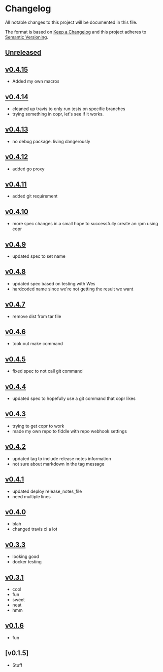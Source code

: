 # Changelog
All notable changes to this project will be documented in this file.

The format is based on [Keep a Changelog](http://keepachangelog.com/en/1.0.0/)
and this project adheres to [Semantic Versioning](http://semver.org/spec/v2.0.0.html).

## [Unreleased]

## [v0.4.15]
- Added my own macros

## [v0.4.14]
- cleaned up travis to only run tests on specific branches
- trying something in copr, let's see if it works.

## [v0.4.13]
- no debug package. living dangerously

## [v0.4.12]
- added go proxy

## [v0.4.11]
- added git requirement

## [v0.4.10]
- more spec changes in a small hope to successfully create an rpm using copr

## [v0.4.9]
- updated spec to set name

## [v0.4.8]
- updated spec based on testing with Wes
- hardcoded name since we're not getting the result we want

## [v0.4.7]
- remove dist from tar file

## [v0.4.6]
- took out make command

## [v0.4.5]
- fixed spec to not call git command

## [v0.4.4]
- updated spec to hopefully use a git command that copr likes

## [v0.4.3]
- trying to get copr to work
- made my own repo to fiddle with repo webhook settings

## [v0.4.2]
- updated tag to include release notes information
- not sure about markdown in the tag message

## [v0.4.1]
- updated deploy release_notes_file
- need multiple lines

## [v0.4.0]
- blah
- changed travis ci a lot

## [v0.3.3]
- looking good
- docker testing

## [v0.3.1]
- cool
- fun
- sweet
- neat
- hmm

## [v0.1.6]
- fun

## [v0.1.5]
- Stuff

[Unreleased]: https://github.com/kcajmagic/testing/compare/v0.4.15...HEAD
[v0.4.15]: https://github.com/kcajmagic/testing/compare/v0.4.14...v0.4.15
[v0.4.14]: https://github.com/kcajmagic/testing/compare/v0.4.13...v0.4.14
[v0.4.13]: https://github.com/kcajmagic/testing/compare/v0.4.12...v0.4.13
[v0.4.12]: https://github.com/kcajmagic/testing/compare/v0.4.11...v0.4.12
[v0.4.11]: https://github.com/kcajmagic/testing/compare/v0.4.10...v0.4.11
[v0.4.10]: https://github.com/kcajmagic/testing/compare/v0.4.9...v0.4.10
[v0.4.9]: https://github.com/kcajmagic/testing/compare/v0.4.8...v0.4.9
[v0.4.8]: https://github.com/kcajmagic/testing/compare/v0.4.7...v0.4.8
[v0.4.7]: https://github.com/kcajmagic/testing/compare/v0.4.6...v0.4.7
[v0.4.6]: https://github.com/kcajmagic/testing/compare/v0.4.5...v0.4.6
[v0.4.5]: https://github.com/kcajmagic/testing/compare/v0.4.4...v0.4.5
[v0.4.4]: https://github.com/kcajmagic/testing/compare/v0.4.3...v0.4.4
[v0.4.3]: https://github.com/kcajmagic/testing/compare/v0.4.2...v0.4.3
[v0.4.2]: https://github.com/kcajmagic/testing/compare/v0.4.1...v0.4.2
[v0.4.1]: https://github.com/kcajmagic/testing/compare/v0.4.0...v0.4.1
[v0.4.0]: https://github.com/kcajmagic/testing/compare/v0.3.3...v0.4.0
[v0.3.3]: https://github.com/kcajmagic/testing/compare/v0.3.3-rc.1...v0.3.3
[v0.3.1]: https://github.com/kcajmagic/testing/compare/v0.3.1-rc.4...v0.3.1
[v0.1.6]: https://github.com/kcajmagic/testing/compare/v0.1.5...v0.1.5
